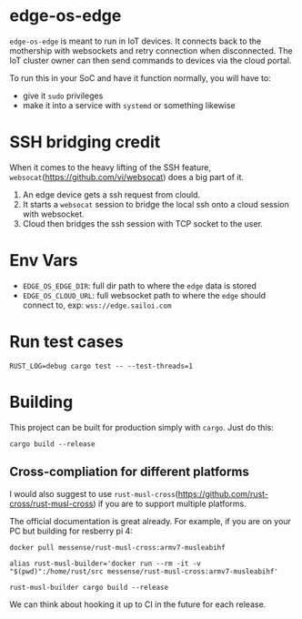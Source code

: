 # edge-os-edge

`edge-os-edge` is meant to run in IoT devices. It connects back to the mothership with websockets and retry connection when disconnected. The IoT cluster owner can then send commands to devices via the cloud portal.

To run this in your SoC and have it function normally, you will have to:
- give it `sudo` privileges
- make it into a service with `systemd` or something likewise

# SSH bridging credit

When it comes to the heavy lifting of the SSH feature, `websocat`(https://github.com/vi/websocat) does a big part of it.

1. An edge device gets a ssh request from clould.
2. It starts a `websocat` session to bridge the local ssh onto a cloud session with websocket.
3. Cloud then bridges the ssh session with TCP socket to the user. 

# Env Vars

- `EDGE_OS_EDGE_DIR`: full dir path to where the `edge` data is stored
- `EDGE_OS_CLOUD_URL`: full websocket path to where the `edge` should connect to, exp: `wss://edge.sailoi.com`

# Run test cases

```
RUST_LOG=debug cargo test -- --test-threads=1
```

# Building

This project can be built for production simply with `cargo`. Just do this:

```
cargo build --release
``` 

## Cross-compliation for different platforms

I would also suggest to use `rust-musl-cross`(https://github.com/rust-cross/rust-musl-cross) if you are to support multiple platforms.

The official documentation is great already. For example, if you are on your PC but building for resberry pi 4:

```
docker pull messense/rust-musl-cross:armv7-musleabihf

alias rust-musl-builder='docker run --rm -it -v "$(pwd)":/home/rust/src messense/rust-musl-cross:armv7-musleabihf'

rust-musl-builder cargo build --release
```

We can think about hooking it up to CI in the future for each release.
